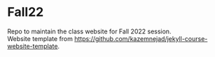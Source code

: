 # Fall22

Repo to maintain the class website for Fall 2022 session.\
Website template from https://github.com/kazemnejad/jekyll-course-website-template.
